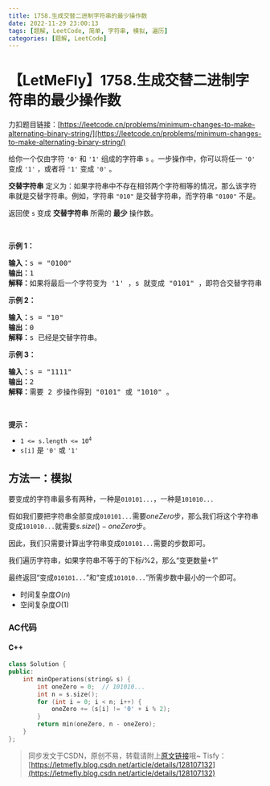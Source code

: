 ```yaml
---
title: 1758.生成交替二进制字符串的最少操作数
date: 2022-11-29 23:00:13
tags: [题解, LeetCode, 简单, 字符串, 模拟, 遍历]
categories: [题解, LeetCode]
---
```


# 【LetMeFly】1758.生成交替二进制字符串的最少操作数

力扣题目链接：[https://leetcode.cn/problems/minimum-changes-to-make-alternating-binary-string/](https://leetcode.cn/problems/minimum-changes-to-make-alternating-binary-string/)

<p>给你一个仅由字符 <code>'0'</code> 和 <code>'1'</code> 组成的字符串 <code>s</code> 。一步操作中，你可以将任一 <code>'0'</code> 变成 <code>'1'</code> ，或者将 <code>'1'</code> 变成 <code>'0'</code> 。</p>

<p><strong>交替字符串</strong> 定义为：如果字符串中不存在相邻两个字符相等的情况，那么该字符串就是交替字符串。例如，字符串 <code>"010"</code> 是交替字符串，而字符串 <code>"0100"</code> 不是。</p>

<p>返回使 <code>s</code> 变成 <strong>交替字符串</strong> 所需的 <strong>最少</strong> 操作数。</p>

<p> </p>

<p><strong>示例 1：</strong></p>

<pre><strong>输入：</strong>s = "0100"
<strong>输出：</strong>1
<strong>解释：</strong>如果将最后一个字符变为 '1' ，s 就变成 "0101" ，即符合交替字符串定义。
</pre>

<p><strong>示例 2：</strong></p>

<pre><strong>输入：</strong>s = "10"
<strong>输出：</strong>0
<strong>解释：</strong>s 已经是交替字符串。
</pre>

<p><strong>示例 3：</strong></p>

<pre><strong>输入：</strong>s = "1111"
<strong>输出：</strong>2
<strong>解释：</strong>需要 2 步操作得到 "0101" 或 "1010" 。
</pre>

<p> </p>

<p><strong>提示：</strong></p>

<ul>
	<li><code>1 &lt;= s.length &lt;= 10<sup>4</sup></code></li>
	<li><code>s[i]</code> 是 <code>'0'</code> 或 <code>'1'</code></li>
</ul>


    
## 方法一：模拟

要变成的字符串最多有两种，一种是```010101...```，一种是```101010...```

假如我们要把字符串全部变成```010101...```需要$oneZero$步，那么我们将这个字符串变成```101010...```就需要$s.size() - oneZero$步。

因此，我们只需要计算出字符串变成```010101...```需要的步数即可。

我们遍历字符串，如果字符串不等于的下标$i \% 2$，那么“变更数量+1”

最终返回“变成```010101...```”和“变成```101010...```”所需步数中最小的一个即可。

+ 时间复杂度$O(n)$
+ 空间复杂度$O(1)$

### AC代码

#### C++

```cpp
class Solution {
public:
    int minOperations(string& s) {
        int oneZero = 0;  // 101010...
        int n = s.size();
        for (int i = 0; i < n; i++) {
            oneZero += (s[i] != '0' + i % 2);
        }
        return min(oneZero, n - oneZero);
    }
};
```

> 同步发文于CSDN，原创不易，转载请附上[原文链接](https://blog.letmefly.xyz/2022/11/29/LeetCode%201758.%E7%94%9F%E6%88%90%E4%BA%A4%E6%9B%BF%E4%BA%8C%E8%BF%9B%E5%88%B6%E5%AD%97%E7%AC%A6%E4%B8%B2%E7%9A%84%E6%9C%80%E5%B0%91%E6%93%8D%E4%BD%9C%E6%95%B0/)哦~
> Tisfy：[https://letmefly.blog.csdn.net/article/details/128107132](https://letmefly.blog.csdn.net/article/details/128107132)
